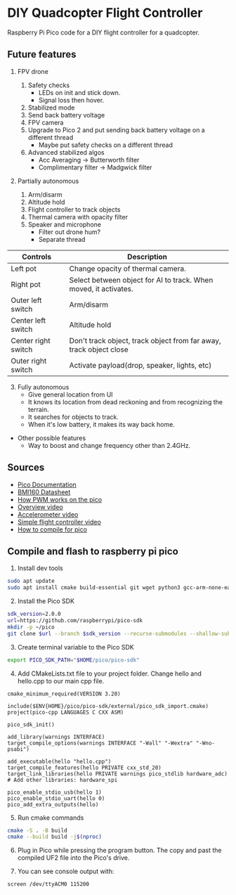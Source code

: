 # DIY Quadcopter Flight Controller
Raspberry Pi Pico code for a DIY flight controller for a quadcopter.

<!-- Image and video of drone -->
<!-- Image of code diagram -->

## Future features
1. FPV drone
	1. Safety checks
		- LEDs on init and stick down.
		- Signal loss then hover.
	1. Stabilized mode
	1. Send back battery voltage
	1. FPV camera
	1. Upgrade to Pico 2 and put sending back battery voltage on a different thread
		- Maybe put safety checks on a different thread
	1. Advanced stabilized algos
		- Acc Averaging -> Butterworth filter
		- Complimentary filter -> Madgwick filter

2. Partially autonomous
	1. Arm/disarm
	1. Altitude hold
	1. Flight controller to track objects
	1. Thermal camera with opacity filter
	1. Speaker and microphone
		- Filter out drone hum?
		- Separate thread

| Controls            | Description                                                        |
|---------------------|--------------------------------------------------------------------|
| Left pot            | Change opacity of thermal camera.                                  |
| Right pot           | Select between object for AI to track. When moved, it activates.   |
| Outer left switch   | Arm/disarm                                                         |
| Center left switch  | Altitude hold                                                      |
| Center right switch | Don't track object, track object from far away, track object close |
| Outer right switch  | Activate payload(drop, speaker, lights, etc)                       |

3. Fully autonomous
	- Give general location from UI
	- It knows its location from dead reckoning and from recognizing the terrain.
	- It searches for objects to track.
	- When it's low battery, it makes its way back home.

- Other possible features
	- Way to boost and change frequency other than 2.4GHz.

## Sources
- [Pico Documentation](https://www.raspberrypi.com/documentation/pico-sdk/hardware.html)
- [BMI160 Datasheet](https://www.bosch-sensortec.com/products/motion-sensors/imus/bmi160/)
- [How PWM works on the pico](https://forums.raspberrypi.com/viewtopic.php?t=309632)
- [Overview video](https://youtu.be/CHSYgLfhwUo?si=-crvyPy1awxu9ZyM)
- [Accelerometer video](https://youtu.be/7VW_XVbtu9k?si=ISFqyUkHYZV7qJ2G)
- [Simple flight controller video](https://youtu.be/4vpgjjYizVU?si=5Lh_3cyaq6MKLBy_)
- [How to compile for pico](https://github.com/tttapa/pico-cpp/tree/main)

## Compile and flash to raspberry pi pico
1. Install dev tools

```sh
sudo apt update
sudo apt install cmake build-essential git wget python3 gcc-arm-none-eabi libnewlib-arm-none-eabi
```

2. Install the Pico SDK

```sh
sdk_version=2.0.0
url=https://github.com/raspberrypi/pico-sdk
mkdir -p ~/pico
git clone $url --branch $sdk_version --recurse-submodules --shallow-submodules ~/pico/pico-sdk
```

3. Create terminal variable to the Pico SDK

```sh
export PICO_SDK_PATH="$HOME/pico/pico-sdk"
```

4. Add CMakeLists.txt file to your project folder. Change hello and hello.cpp to our main cpp file.

```
cmake_minimum_required(VERSION 3.20)

include($ENV{HOME}/pico/pico-sdk/external/pico_sdk_import.cmake)
project(pico-cpp LANGUAGES C CXX ASM)

pico_sdk_init()

add_library(warnings INTERFACE)
target_compile_options(warnings INTERFACE "-Wall" "-Wextra" "-Wno-psabi")

add_executable(hello "hello.cpp")
target_compile_features(hello PRIVATE cxx_std_20)
target_link_libraries(hello PRIVATE warnings pico_stdlib hardware_adc)
# Add other libraries: hardware_spi

pico_enable_stdio_usb(hello 1)
pico_enable_stdio_uart(hello 0)
pico_add_extra_outputs(hello)
```

5. Run cmake commands

```sh
cmake -S . -B build
cmake --build build -j$(nproc)
```

6. Plug in Pico while pressing the program button. The copy and past the compiled UF2 file into the Pico's drive.

7. You can see console output with:

```sh
screen /dev/ttyACM0 115200
```